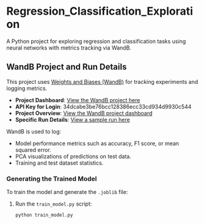 # Regression_Classification_Exploration
A Python project for exploring regression and classification tasks using neural networks with metrics tracking via WandB.

## WandB Project and Run Details

This project uses [Weights and Biases (WandB)](https://wandb.ai) for tracking experiments and logging metrics.

- **Project Dashboard**: [View the WandB project here](https://wandb.ai/theodorerolland-poznan-university-of-technology)
- **API Key for Login**:  34dcabe3be76bcc128386ecc33cd934d9930c544
- **Project Overview**: [View the WandB project dashboard](https://wandb.ai/theodorerolland-poznan-university-of-technology/regression_classification_exploration?nw=nwusertheodorerolland)
- **Specific Run Details**: [View a sample run here](https://wandb.ai/theodorerolland-poznan-university-of-technology/regression_classification_exploration/runs/c4p8dkzx?nw=nwusertheodorerolland)

WandB is used to log:
- Model performance metrics such as accuracy, F1 score, or mean squared error.
- PCA visualizations of predictions on test data.
- Training and test dataset statistics.

### Generating the Trained Model
To train the model and generate the `.joblib` file:

1. Run the `train_model.py` script:
   ```bash
   python train_model.py
